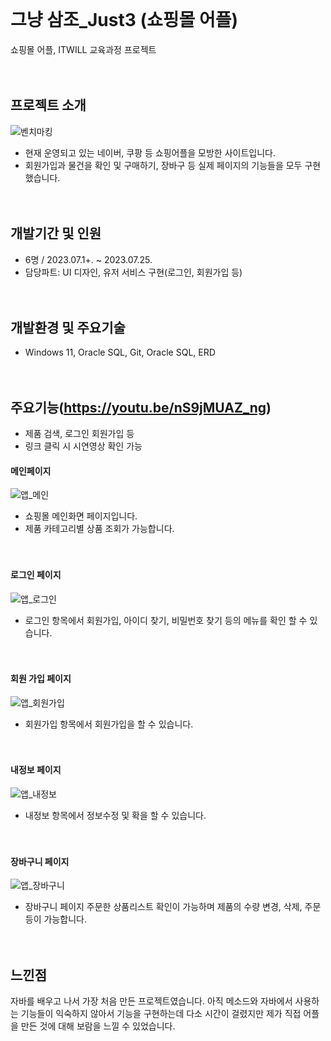 <br/><br/><br/>

# 그냥 삼조_Just3 (쇼핑몰 어플)
쇼핑몰 어플, ITWILL 교육과정 프로젝트
<br/><br/><br/>

## 프로젝트 소개
![벤치마킹](https://github.com/2023-05-JAVA-DEVELOPER-143/java-project-team3-cccc/assets/133833066/e077db20-86bc-4c69-96b1-33ffbb0f3984)
* 현재 운영되고 있는 네이버, 쿠팡 등 쇼핑어플을 모방한 사이트입니다. 
* 회원가입과 물건을 확인 및 구매하기, 장바구 등 실제 페이지의 기능들을 모두 구현했습니다.
<br/><br/><br/>

## 개발기간 및 인원
* 6명 / 2023.07.1+. ~ 2023.07.25.
* 담당파트: UI 디자인, 유저 서비스 구현(로그인, 회원가입 등)
<br/><br/><br/>

## 개발환경 및 주요기술
* Windows 11, Oracle SQL, Git, Oracle SQL, ERD
<br/><br/><br/>

## 주요기능(https://youtu.be/nS9jMUAZ_ng)
* 제품 검색, 로그인 회원가입 등
* 링크 클릭 시 시연영상 확인 가능

#### 메인페이지
![앱_메인](https://github.com/2023-05-JAVA-DEVELOPER-143/java-project-team3-cccc/assets/133833066/b089cfa3-0da0-491d-aa1c-120ae9525728)
*  쇼핑몰 메인화면 페이지입니다.
*  제품 카테고리별 상품 조회가 가능합니다.
<br/><br/><br/>


#### 로그인 페이지
![앱_로그인](https://github.com/2023-05-JAVA-DEVELOPER-143/java-project-team3-cccc/assets/133833066/b024443f-8de8-4b4b-abc7-bbcc64bd72bf)
* 로그인 항목에서 회원가입, 아이디 찾기, 비밀번호 찾기 등의 메뉴를 확인 할 수 있습니다.
<br/><br/><br/>


#### 회원 가입 페이지
![앱_회원가입](https://github.com/2023-05-JAVA-DEVELOPER-143/java-project-team3-cccc/assets/133833066/067dc1fa-ad8a-4d19-b1aa-f4796505619f)
* 회원가입 항목에서 회원가입을 할 수 있습니다.<br/><br/><br/>


#### 내정보 페이지
![앱_내정보](https://github.com/2023-05-JAVA-DEVELOPER-143/java-project-team3-cccc/assets/133833066/cee4c827-df61-4856-9c7f-31dc6f441c33)
* 내정보 항목에서 정보수정 및 확을 할 수 있습니다.<br/><br/><br/>


#### 장바구니 페이지
![앱_장바구니](https://github.com/2023-05-JAVA-DEVELOPER-143/java-project-team3-cccc/assets/133833066/4ef21a75-c27d-4026-a7b3-73c4d5b4a933)
* 장바구니 페이지 주문한 상품리스트 확인이 가능하며 제품의 수량 변경, 삭제, 주문 등이 가능합니다.<br/><br/><br/>


## 느낀점
자바를 배우고 나서 가장 처음 만든 프로젝트였습니다. 아직 메소드와 자바에서 사용하는 기능들이 익숙하지 않아서 기능을 구현하는데 다소 시간이 걸렸지만 제가 직접 어플을 만든 것에 대해 보람을 느낄 수 있었습니다.
